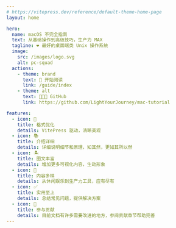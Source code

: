 ```yaml
---
# https://vitepress.dev/reference/default-theme-home-page
layout: home

hero:
  name: macOS 不完全指南
  text: 从基础操作到高级技巧，生产力 MAX
  tagline: ❤️️ 最好的桌面端类 Unix 操作系统
  image:
    src: /images/logo.svg
    alt: pc-squad
  actions:
    - theme: brand
      text: 🍔 开始阅读
      link: /guide/index
    - theme: alt
      text: 🧑🏼‍💻 GitHub
      link: https://github.com/LightYourJourney/mac-tutorial

features:
  - icon: 📖
    title: 格式优化
    details: VitePress 驱动，清晰美观
  - icon: 📚
    title: 介绍详细
    details: 详细说明细节和原理，知其然，更知其所以然
  - icon: 🏝️
    title: 图文丰富
    details: 增加更多可视化内容，生动形象
  - icon: 🌈
    title: 内容多样
    details: 从休闲娱乐到生产力工具，应有尽有
  - icon: ✅
    title: 实用至上
    details: 总结常见问题，提供解决方案
  - icon: 🌱
    title: 参与贡献
    details: 目前文档有许多需要改进的地方，参阅贡献章节帮助完善
---
```


